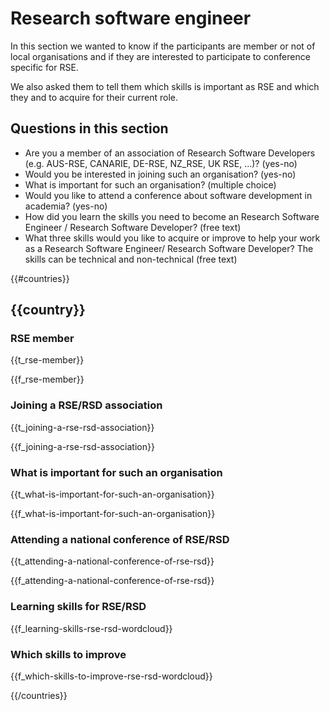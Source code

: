 # Research software engineer

In this section we wanted to know if the participants are member or not of
local organisations and if they are interested to participate to conference
specific for RSE. 

We also asked them to tell them which skills is important as RSE and which they
and to acquire for their current role.

## Questions in this section

* Are you a member of an association of Research Software Developers (e.g.
  AUS-RSE, CANARIE, DE-RSE, NZ_RSE, UK RSE, …)? (yes-no)
* Would you be interested in joining such an organisation? (yes-no)
* What is important for such an organisation? (multiple choice)
* Would you like to attend a conference about software development in academia?
  (yes-no)
* How did you learn the skills you need to become an Research Software Engineer
  / Research Software Developer? (free text)
* What three skills would you like to acquire or improve to help your work as
  a Research Software Engineer/ Research Software Developer? The skills can be
  technical and non-technical (free text)
  
{{#countries}}

## {{country}}

### RSE member

{{t_rse-member}}

{{f_rse-member}}

### Joining a RSE/RSD association

{{t_joining-a-rse-rsd-association}}

{{f_joining-a-rse-rsd-association}}

### What is important for such an organisation

{{t_what-is-important-for-such-an-organisation}}

{{f_what-is-important-for-such-an-organisation}}

### Attending a national conference of RSE/RSD

{{t_attending-a-national-conference-of-rse-rsd}}

{{f_attending-a-national-conference-of-rse-rsd}}

### Learning skills for RSE/RSD

{{f_learning-skills-rse-rsd-wordcloud}}

### Which skills to improve

{{f_which-skills-to-improve-rse-rsd-wordcloud}}

{{/countries}}
